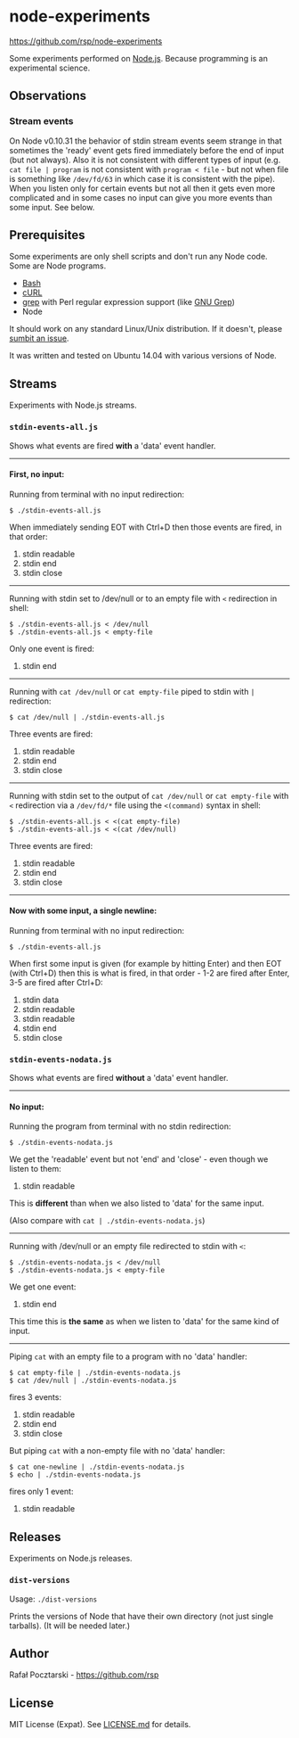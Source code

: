 node-experiments
================

https://github.com/rsp/node-experiments

Some experiments performed on [Node.js](https://nodejs.org/).
Because programming is an experimental science.

Observations
------------
### Stream events

On Node v0.10.31 the behavior of stdin stream events seem strange
in that sometimes the 'ready' event gets fired immediately before the end of input
(but not always).
Also it is not consistent with different types of input
(e.g. `cat file | program` is not consistent with `program < file` -
but not when file is something like `/dev/fd/63` in which case it is consistent with the pipe).
When you listen only for certain events but not all then it gets even more complicated
and in some cases no input can give you more events than some input.
See below.

Prerequisites
-------------
Some experiments are only shell scripts and don't run any Node code.
Some are Node programs.

* [Bash](https://www.gnu.org/software/bash/)
* [cURL](http://curl.haxx.se/)
* [grep](https://en.wikipedia.org/wiki/Grep) with Perl regular expression support (like [GNU Grep](http://www.gnu.org/software/grep/))
* Node

It should work on any standard Linux/Unix distribution. If it doesn't,
please [sumbit an issue](https://github.com/rsp/node-releases-experiments/issues).

It was written and tested on Ubuntu 14.04 with various versions of Node.

Streams
-------
Experiments with Node.js streams.

### `stdin-events-all.js`

Shows what events are fired **with** a 'data' event handler.

---

#### First, no input:

Running from terminal with no input redirection:
```
$ ./stdin-events-all.js
```
When immediately sending EOT with Ctrl+D then those events are fired, in that order:

1. stdin readable
2. stdin end
3. stdin close

---

Running with stdin set to /dev/null or to an empty file with `<` redirection in shell:
```
$ ./stdin-events-all.js < /dev/null
$ ./stdin-events-all.js < empty-file
```
Only one event is fired:

1. stdin end

---

Running with `cat /dev/null` or `cat empty-file` piped to stdin with `|` redirection:
```
$ cat /dev/null | ./stdin-events-all.js
```
Three events are fired:

1. stdin readable
2. stdin end
3. stdin close

---

Running with stdin set to the output of `cat /dev/null` or `cat empty-file` with `<` redirection via a `/dev/fd/*` file using the `<(command)` syntax in shell:
```
$ ./stdin-events-all.js < <(cat empty-file)
$ ./stdin-events-all.js < <(cat /dev/null)
```
Three events are fired:

1. stdin readable
2. stdin end
3. stdin close

---

#### Now with some input, a single newline:

Running from terminal with no input redirection:
```
$ ./stdin-events-all.js
```

When first some input is given (for example by hitting Enter) and then EOT (with Ctrl+D) then this is what is fired, in that order - 1-2 are fired after Enter, 3-5 are fired after Ctrl+D:

1. stdin data
2. stdin readable
3. stdin readable
4. stdin end
5. stdin close


### `stdin-events-nodata.js`

Shows what events are fired **without** a 'data' event handler.

---

#### No input:

Running the program from terminal with no stdin redirection:
```
$ ./stdin-events-nodata.js
```
We get the 'readable' event but not 'end' and 'close' - even though we listen to them:

1. stdin readable

This is **different** than when we also listed to 'data' for the same input.

(Also compare with `cat | ./stdin-events-nodata.js`)

---

Running with /dev/null or an empty file redirected to stdin with `<`:
```
$ ./stdin-events-nodata.js < /dev/null
$ ./stdin-events-nodata.js < empty-file
```
We get one event:

1. stdin end

This time this is **the same** as when we listen to 'data' for the same kind of input.

---

Piping `cat` with an empty file to a program with no 'data' handler:
```
$ cat empty-file | ./stdin-events-nodata.js
$ cat /dev/null | ./stdin-events-nodata.js
```
fires 3 events:

1. stdin readable
2. stdin end
3. stdin close

But piping `cat` with a non-empty file with no 'data' handler:
```
$ cat one-newline | ./stdin-events-nodata.js
$ echo | ./stdin-events-nodata.js
```
fires only 1 event:

1. stdin readable


Releases
--------
Experiments on Node.js releases.

### `dist-versions`

Usage: `./dist-versions`

Prints the versions of Node that have their own directory (not just single tarballs).
(It will be needed later.)

Author
------
Rafał Pocztarski - https://github.com/rsp

License
-------
MIT License (Expat). See [LICENSE.md](LICENSE.md) for details.
